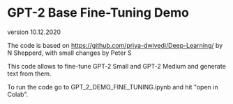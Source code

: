 # GPT-2 Base Fine-Tuning Demo
version 10.12.2020

The code is based on https://github.com/priya-dwivedi/Deep-Learning/ by N Shepperd, with small changes by Peter S

This code allows to fine-tune GPT-2 Small and GPT-2 Medium and generate text from them.

To run the code go to GPT_2_DEMO_FINE_TUNING.ipynb and hit "open in Colab".


